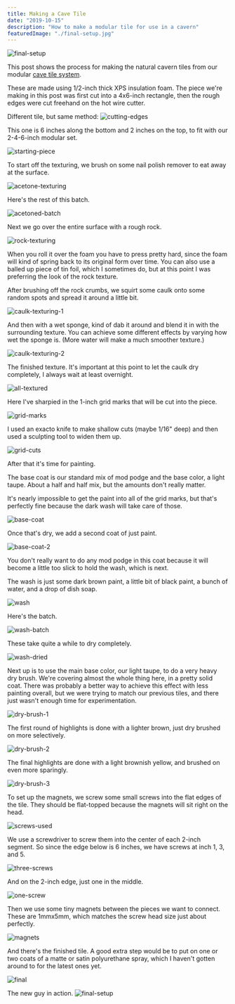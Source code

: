 ```yaml
---
title: Making a Cave Tile
date: "2019-10-15"
description: "How to make a modular tile for use in a cavern"
featuredImage: "./final-setup.jpg"
---
```


![final-setup](final-setup.jpg)

This post shows the process for making the natural cavern tiles from our modular [cave tile system](../cave-tile-system).

These are made using 1/2-inch thick XPS insulation foam. The piece we're making in this post was first cut into a 4x6-inch rectangle, then the rough edges were cut freehand on the hot wire cutter.

Different tile, but same method:
![cutting-edges](cutting-edges.jpg)

This one is 6 inches along the bottom and 2 inches on the top, to fit with our 2-4-6-inch modular set.

![starting-piece](starting-piece.jpg)

To start off the texturing, we brush on some nail polish remover to eat away at the surface.

![acetone-texturing](acetone-texturing.jpg)

Here's the rest of this batch.

![acetoned-batch](acetoned-batch.jpg)

Next we go over the entire surface with a rough rock.

![rock-texturing](rock-texturing.jpg)

When you roll it over the foam you have to press pretty hard, since the foam will kind of spring back to its original form over time. You can also use a balled up piece of tin foil, which I sometimes do, but at this point I was preferring the look of the rock texture.

After brushing off the rock crumbs, we squirt some caulk onto some random spots and spread it around a little bit.

![caulk-texturing-1](caulk-texturing-1.jpg)

And then with a wet sponge, kind of dab it around and blend it in with the surrounding texture. You can achieve some different effects by varying how wet the sponge is. (More water will make a much smoother texture.)

![caulk-texturing-2](caulk-texturing-2.jpg)

The finished texture. It's important at this point to let the caulk dry completely, I always wait at least overnight.

![all-textured](all-textured.jpg)

Here I've sharpied in the 1-inch grid marks that will be cut into the piece.

![grid-marks](grid-marks.jpg)

I used an exacto knife to make shallow cuts (maybe 1/16" deep) and then used a sculpting tool to widen them up.

![grid-cuts](grid-cuts.jpg)

After that it's time for painting.

The base coat is our standard mix of mod podge and the base color, a light taupe. About a half and half mix, but the amounts don't really matter.

It's nearly impossible to get the paint into all of the grid marks, but that's perfectly fine because the dark wash will take care of those.

![base-coat](base-coat.jpg)

Once that's dry, we add a second coat of just paint.

![base-coat-2](base-coat-2.jpg)

You don't really want to do any mod podge in this coat because it will become a little too slick to hold the wash, which is next.

The wash is just some dark brown paint, a little bit of black paint, a bunch of water, and a drop of dish soap.

![wash](wash.jpg)

Here's the batch.

![wash-batch](wash-batch.jpg)

These take quite a while to dry completely.

![wash-dried](wash-dried.jpg)

Next up is to use the main base color, our light taupe, to do a very heavy dry brush. We're covering almost the whole thing here, in a pretty solid coat. There was probably a better way to achieve this effect with less painting overall, but we were trying to match our previous tiles, and there just wasn't enough time for experimentation.

![dry-brush-1](dry-brush-1.jpg)

The first round of highlights is done with a lighter brown, just dry brushed on more selectively.

![dry-brush-2](dry-brush-2.jpg)

The final highlights are done with a light brownish yellow, and brushed on even more sparingly.

![dry-brush-3](dry-brush-3.jpg)

To set up the magnets, we screw some small screws into the flat edges of the tile. They should be flat-topped because the magnets will sit right on the head.

![screws-used](screws-used.jpg)

We use a screwdriver to screw them into the center of each 2-inch segment. So since the edge below is 6 inches, we have screws at inch 1, 3, and 5.

![three-screws](three-screws.jpg)

And on the 2-inch edge, just one in the middle.

![one-screw](one-screw.jpg)

Then we use some tiny magnets between the pieces we want to connect. These are 1mmx5mm, which matches the screw head size just about perfectly.

![magnets](magnets.jpg)

And there's the finished tile. A good extra step would be to put on one or two coats of a matte or satin polyurethane spray, which I haven't gotten around to for the latest ones yet.

![final](final.jpg)

The new guy in action.
![final-setup](final-setup.jpg)
